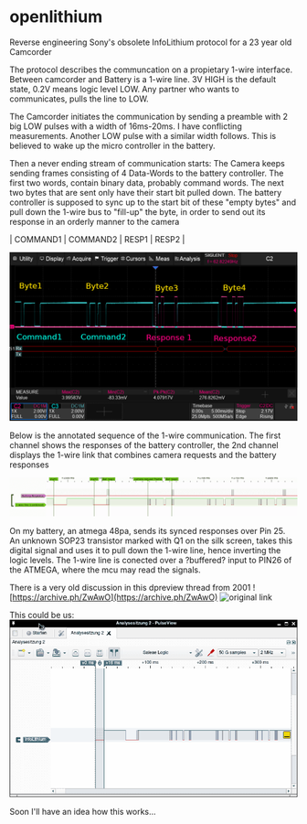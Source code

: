 # openlithium
Reverse engineering Sony's obsolete InfoLithium protocol for a 23 year old Camcorder


The protocol describes the communcation on a propietary 1-wire
interface. Between camcorder and Battery is a 1-wire line. 3V HIGH is the
default state, 0.2V means logic level LOW.  Any partner who wants to
communicates, pulls the line to LOW.

The Camcorder initiates the communication by sending a preamble with 2
big LOW pulses with a width of 16ms-20ms. I have conflicting
measurements.  Another LOW pulse with a similar width follows. This is
believed to wake up the micro controller in the battery.

Then a never ending stream of communication starts: The Camera keeps
sending frames consisting of 4 Data-Words to the battery controller. The first two words,
contain binary data, probably command words. The next two bytes that
are sent only have their start bit pulled down. The battery controller is
supposed to sync up to the start bit of these "empty bytes" and pull down the 1-wire bus to
"fill-up" the byte, in order to send out its response in an orderly
manner to the camera


| COMMAND1 | COMMAND2 | RESP1 | RESP2 |

![1wire_frame](1wire_frame.png)

Below is the annotated sequence of the 1-wire communication. The first
channel shows the responses of the battery controller, the 2nd channel
displays the 1-wire link that combines camera requests and the battery responses

![init_sequence](pulseview_screenshot.png)

On my battery, an atmega 48pa, sends its synced responses over
Pin 25. An unknown SOP23 transistor marked with Q1 on the silk screen,
takes this digital signal and uses it to pull down the 1-wire line,
hence inverting the logic levels. The 1-wire line is conected over a
?buffered? input to PIN26 of the ATMEGA, where the mcu may read the signals.

There is a very old discussion in this dpreview thread from 2001
![https://archive.ph/ZwAwO](https://archive.ph/ZwAwO)
![original link](https://www.dpreview.com/forums/thread/56451#forum-post-765627)


This could be us:
![this_could_be_us.png](this_could_be_us.png)

Soon I'll have an idea how this works...
